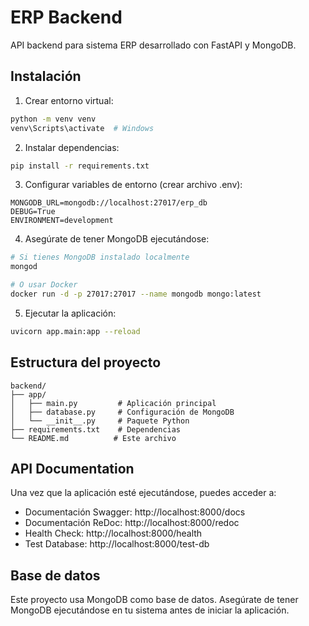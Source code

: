 # ERP Backend

API backend para sistema ERP desarrollado con FastAPI y MongoDB.

## Instalación

1. Crear entorno virtual:
```bash
python -m venv venv
venv\Scripts\activate  # Windows
```

2. Instalar dependencias:
```bash
pip install -r requirements.txt
```

3. Configurar variables de entorno (crear archivo .env):
```
MONGODB_URL=mongodb://localhost:27017/erp_db
DEBUG=True
ENVIRONMENT=development
```

4. Asegúrate de tener MongoDB ejecutándose:
```bash
# Si tienes MongoDB instalado localmente
mongod

# O usar Docker
docker run -d -p 27017:27017 --name mongodb mongo:latest
```

5. Ejecutar la aplicación:
```bash
uvicorn app.main:app --reload
```

## Estructura del proyecto

```
backend/
├── app/
│   ├── main.py         # Aplicación principal
│   ├── database.py     # Configuración de MongoDB
│   └── __init__.py     # Paquete Python
├── requirements.txt    # Dependencias
└── README.md          # Este archivo
```

## API Documentation

Una vez que la aplicación esté ejecutándose, puedes acceder a:
- Documentación Swagger: http://localhost:8000/docs
- Documentación ReDoc: http://localhost:8000/redoc
- Health Check: http://localhost:8000/health
- Test Database: http://localhost:8000/test-db

## Base de datos

Este proyecto usa MongoDB como base de datos. Asegúrate de tener MongoDB ejecutándose en tu sistema antes de iniciar la aplicación.
